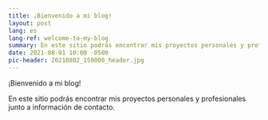 ```yaml
---
title: ¡Bienvenido a mi blog!
layout: post
lang: es
lang-ref: welcome-to-my-blog
summary: En este sitio podrás encontrar mis proyectos personales y profesionales
date: 2021-08-01 10:00 -0500
pic-header: 20210802_150000_header.jpg
---
```


¡Bienvenido a mi blog!

En este sitio podrás encontrar mis proyectos personales y profesionales junto a información de contacto.